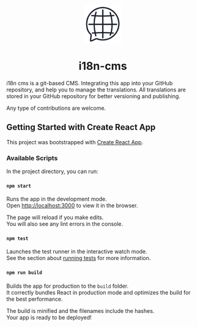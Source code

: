
<div align="center">
  <picture>
    <source media="(prefers-color-scheme: dark)" srcset="public/logo-dark.svg">
    <img alt="logo" src="public/logo-light.svg" width="100" height="100">
  </picture>
  <h1>i18n-cms</h1>
</div>

i18n cms is a git-based CMS.
Integrating this app into your GitHub repository, and help you to manage the translations.
All translations are stored in your GitHub repository for better versioning and publishing.

Any type of contributions are welcome.

## Getting Started with Create React App

This project was bootstrapped with [Create React App](https://github.com/facebook/create-react-app).

### Available Scripts

In the project directory, you can run:

#### `npm start`

Runs the app in the development mode.\
Open [http://localhost:3000](http://localhost:3000) to view it in the browser.

The page will reload if you make edits.\
You will also see any lint errors in the console.

#### `npm test`

Launches the test runner in the interactive watch mode.\
See the section about [running tests](https://facebook.github.io/create-react-app/docs/running-tests) for more information.

#### `npm run build`

Builds the app for production to the `build` folder.\
It correctly bundles React in production mode and optimizes the build for the best performance.

The build is minified and the filenames include the hashes.\
Your app is ready to be deployed!

